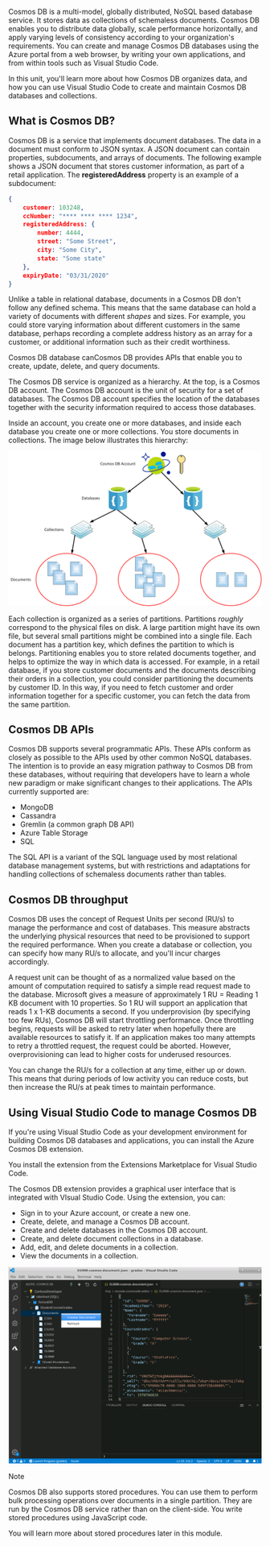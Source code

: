 Cosmos DB is a multi-model, globally distributed, NoSQL based database service. It stores data as collections of schemaless documents. Cosmos DB enables you to distribute data globally, scale performance horizontally, and apply varying levels of consistency according to your organization's requirements. You can create and manage Cosmos DB databases using the Azure portal from a web browser, by writing your own applications, and from within tools such as Visual Studio Code.

In this unit, you'll learn more about how Cosmos DB organizes data, and how you can use Visual Studio Code to create and maintain Cosmos DB databases and collections.

## What is Cosmos DB?

Cosmos DB is a service that implements document databases. The data in a document must conform to JSON syntax. A JSON document can contain properties, subdocuments, and arrays of documents. The following example shows a JSON document that stores customer information, as part of a retail application. The **registeredAddress** property is an example of a subdocument:

```JSON
{
    customer: 103248,
    ccNumber: "**** **** **** 1234",
    registeredAddress: {
        number: 4444,
        street: "Some Street",
        city: "Some City",
        state: "Some state"
    },
    expiryDate: "03/31/2020"
}
```

Unlike a table in relational database, documents in a Cosmos DB don't follow any defined schema. This means that the same database can hold a variety of documents with different *shapes* and sizes. For example, you could store varying information about different customers in the same database, perhaps recording a complete address history as an array for a customer, or additional information such as their credit worthiness.

Cosmos DB database canCosmos DB provides APIs that enable you to create, update, delete, and query documents.

The Cosmos DB service is organized as a hierarchy. At the top, is a Cosmos DB account. The Cosmos DB account is the unit of security for a set of databases. The Cosmos DB account specifies the location of the databases together with the security information required to access those databases.

Inside an account, you create one or more databases, and inside each database you create one or more collections. You store documents in collections. The image below illustrates this hierarchy:

![The account-database-collection-document hierarchy in Cosmos DB](../media/2-hierarchy.png)

Each collection is organized as a series of partitions. Partitions *roughly* correspond to the physical files on disk. A large partition might have its own file, but several small partitions might be combined into a single file. Each document has a partition key, which defines the partition to which is belongs. Partitioning enables you to store related documents together, and helps to optimize the way in which data is accessed. For example, in a retail database, if you store customer documents and the documents describing their orders in a collection, you could consider partitioning the documents by customer ID. In this way, if you need to fetch customer and order information together for a specific customer, you can fetch the data from the same partition.

## Cosmos DB APIs

Cosmos DB supports several programmatic APIs. These APIs conform as closely as possible to the APIs used by other common NoSQL databases. The intention is to provide an easy migration pathway to Cosmos DB from these databases, without requiring that developers have to learn a whole new paradigm or make significant changes to their applications. The APIs currently supported are:

- MongoDB
- Cassandra
- Gremlin (a common graph DB API)
- Azure Table Storage
- SQL

The SQL API is a variant of the SQL language used by most relational database management systems, but with restrictions and adaptations for handling collections of schemaless documents rather than tables.

## Cosmos DB throughput

Cosmos DB uses the concept of Request Units per second (RU/s) to manage the performance and cost of databases. This measure abstracts the underlying physical resources that need to be provisioned to support the required performance. When you create a database or collection, you can specify how many RU/s to allocate, and you'll incur charges accordingly.

A request unit can be thought of as a normalized value based on the amount of computation required to satisfy a simple read request made to the database. Microsoft gives a measure of approximately 1 RU = Reading 1 KB document with 10 properties.  So 1 RU will support an application that reads 1 x 1-KB documents a second. If you underprovision (by specifying too few RUs), Cosmos DB will start throttling performance. Once throttling begins, requests will be asked to retry later when hopefully there are available resources to satisfy it. If an application makes too many attempts to retry a throttled request, the request could be aborted. However, overprovisioning can lead to higher costs for underused resources.

You can change the RU/s for a collection at any time, either up or down. This means that during periods of low activity you can reduce costs, but then increase the RU/s at peak times to maintain performance.

## Using Visual Studio Code to manage Cosmos DB

If you're using Visual Studio Code as your development environment for building Cosmos DB databases and applications, you can install the Azure Cosmos DB extension.

You install the extension from the Extensions Marketplace for Visual Studio Code.

The Cosmos DB extension provides a graphical user interface that is integrated with VIsual Studio Code. Using the extension, you can:

- Sign in to your Azure account, or create a new one.
- Create, delete, and manage a Cosmos DB account.
- Create and delete databases in the Cosmos DB account.
- Create, and delete document collections in a database.
- Add, edit, and delete documents in a collection.
- View the documents in a collection.

![The Cosmos DB extension in Visual Studio Code](../media/2-cosmosdb-extension.png)

> [!NOTE]
> Cosmos DB also supports stored procedures. You can use them to perform bulk processing operations over documents in a single partition. They are run by the Cosmos DB service rather than on the client-side. You write stored procedures using JavaScript code. 
>
> You will learn more about stored procedures later in this module.
